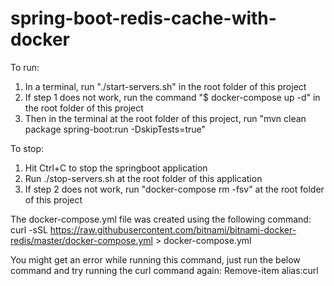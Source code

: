 # spring-boot-redis-cache-with-docker

To run:

1. In a terminal, run "./start-servers.sh" in the root folder of this project
2. If step 1 does not work, run the command "$ docker-compose up -d" in the root folder of this project
3. Then in the terminal at the root folder of this project, run "mvn clean package spring-boot:run -DskipTests=true"

To stop:

1. Hit Ctrl+C to stop the springboot application
2. Run ./stop-servers.sh at the root folder of this application
3. If step 2 does not work, run "docker-compose rm -fsv" at the root folder of this project

The docker-compose.yml file was created using the following command:
curl -sSL https://raw.githubusercontent.com/bitnami/bitnami-docker-redis/master/docker-compose.yml > docker-compose.yml

You might get an error while running this command, just run the below command and try running the curl command again:
Remove-item alias:curl
